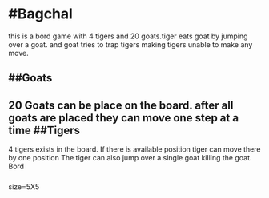 #Bagchal
=======
this is a bord game with 4 tigers and 20 goats.tiger eats goat by jumping over a goat. and goat tries to trap tigers making tigers unable to make any move.  

##Goats
-------
20 Goats can be place on the board. after all goats are placed they can move one step at a time
##Tigers
--------
4 tigers exists in the board. If there is available position tiger can move there by one position
The tiger can also jump over a single goat killing the goat.
Bord
#####
size=5X5
